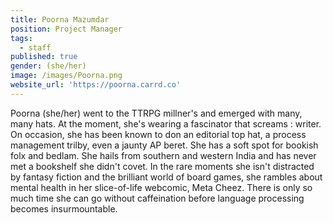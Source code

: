 ```yaml
---
title: Poorna Mazumdar
position: Project Manager
tags:
  - staff
published: true
gender: (she/her)
image: /images/Poorna.png
website_url: 'https://poorna.carrd.co'
---
```


Poorna (she/her) went to the TTRPG millner's and emerged with many, many hats. At the moment, she's wearing a fascinator that screams : writer. On occasion, she has been known to don an editorial top hat, a process management trilby, even a jaunty AP beret. She has a soft spot for bookish folx and bedlam. She hails from southern and western India and has never met a bookshelf she didn't covet. In the rare moments she isn't distracted by fantasy fiction and the brilliant world of board games, she rambles about mental health in her slice-of-life webcomic, Meta Cheez. There is only so much time she can go without caffeination before language processing becomes insurmountable.
